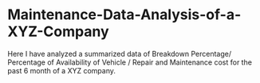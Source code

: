 # Maintenance-Data-Analysis-of-a-XYZ-Company
Here I have analyzed a summarized data of Breakdown Percentage/ Percentage of Availability of Vehicle / Repair and Maintenance cost for the past 6 month of a XYZ company.

